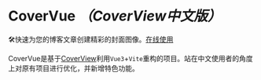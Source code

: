 # CoverVue _（CoverView中文版）_

🛠快速为您的博客文章创建精彩的封面图像。[在线使用](https://manchan4869.github.io/CoverVue/)

CoverVue是基于[CoverView](https://github.com/rutikwankhade/CoverView/)利用`Vue3`+`Vite`重构的项目。站在中文使用者的角度上对原有项目进行优化，并新增特色功能。